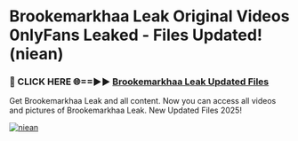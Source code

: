 # Brookemarkhaa Leak Original Videos 0nlyFans Leaked - Files Updated! (niean)

<h3>🔴 CLICK HERE 🌐==►► <a href="https://tinyurl.com/2wckxsce" rel="nofollow">Brookemarkhaa Leak Updated Files</a></h3>

Get Brookemarkhaa Leak and all content. Now you can access all videos and pictures of Brookemarkhaa Leak. New Updated Files 2025!

[![niean](https://i.imgur.com/AFduVYN.gif)](https://tinyurl.com/2wckxsce)

